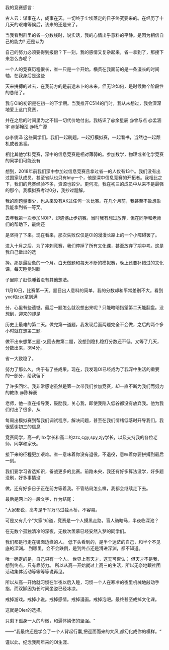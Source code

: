 我的竞赛感言：



古人云：谋事在人，成事在天。一切终于尘埃落定的日子终究要来的。在经历了十几天的艰难等候后，该来的还是来了。



当我看到群里的省一分数线时，说实话，我的心情出乎意料的平静。是因为相信自己的能力? 还是认为

自己的努力必须要得到报偿？下一刻，我的感情又复杂起来，省一拿到了，那接下来怎么办呢？

一个人的竞赛历程很长，省一只是一个开始。横贯在我面前的是一条漫长的时间轴，在我身后是这些

天来拼搏的过去，在我前方的是前途未卜的未来。但无论如何，是时候做个阶段性的总结了。



我与OI的初识是在初一的下学期。当我推开C514的门时，我从未想过，我会深深地爱上这门竞赛，

并在之后的时间里为之不惜一切代价地付出。我结识了@余星辰 @曾与点 @孟涵宇 @邹翰泓 @杨广源

@李俊泽 这些同学们。我们一起刷题，一起打模拟赛，一起看书，当然也一起颓机或者追番。



相比其他学科竞赛，深中的信息竞赛是相对薄弱的。参加数学，物理或者化学竞赛的同学们可能没有

想到，2018年前我们深中参加过信息竞赛且拿过省一的人仅有13个。我们没有出过国家队成员，甚至省队也只有lmy一个，他是深中信息竞赛的开拓者。我相比之下，我们的竞赛经验不多，资源也较少。更何况，我在初三的成员中从来不是最强的那个。我模拟赛考过0分，我抄过题解，

我的刷题量很少，也从来没有AK过任何一次比赛。在几个月前，我甚至不敢想象我能拿到省一等奖。

去年我第一次参加NOIP，却遗憾止步初赛。当时我有想过放弃，但在同学和老师们的帮助下，最终还

是坚持了下来。现在看来，那次失败仅仅是OI的漫漫长路上的一个小障碍罢了。



进入十月之后，为了冲刺竞赛，我们停掉了所有文化课，甚至放弃了期中考。这是我自己做出的选

择。那是最疲惫的一个月。白天做题和每天不断的模拟赛，晚上还要补错过的文化课，每天睡觉时脑

子里除了赶快睡着没有其他想法。



11月10日，比赛第一天。题目出人意料的简单，我的分数却和平常差别不大。看到yxc和zzc拿到满

分，心里有些遗憾。最后一题怎么就没想出来呢？只能暗暗指望第二天能翻盘。没想到，迎来的却是

历史上最难的第二天。做完第一道题，我发现后面两题完全不会做，之后的两个多小时就在想第二题-

做不出来想第三题-又回去做第二题，没想到稳扎稳打分数还不低。又等了几天，分数出来，394分，

省一大致稳了。



努力了那么久，终于有了些成果。现在，我发现OI已经成为了我深中生活的重要的一部分，给我留下

了许多回忆。我非常感谢虽然是第一次带我们参加竞赛，却一直不断为我们而努力的教练 @陈梓豪

老师，他一直在指导我，鼓励我，关心我，即使我陷入低谷都没有放弃我。他为我们付出了很多，从

每周出模拟赛到帮我们调试程序，解决问题，甚至在我们情绪低落时开导我们。我很感谢初三的信息

竞赛同学，高一的lhx学长和高二的zzc,cgy,spy,zjy学长，以及支持我的各位老师，同学和家长。



接下来的征程更加艰难。省一意味着你没有退役。不退役，意味着你要拼搏到最后一刻。

我们要学习省选知识，备战更多的比赛。前路未央，我还有好多算法没学，好多题没刷，好多事情没

做，还有好多日子正在前方等着我。不管结局怎么样，我都会继续走下去。



最后是网上的一段文字，作为结尾：

”大家都说，高考是千军万马过独木桥，不容易。 

可是又有几个“大家”知道，竞赛是一个人摸黑走路，盲人骑瞎马，半夜临深池？

 在无数个孤独清冷的深夜，无数次羡慕已经安然入梦的同学们。

 我们都是行走在镜面边缘的人。 低下头看到的，是半个迷茫的自己，和半个不见底的深渊。 到哪里，会不会跌倒，是到终点还是滑进深渊，都不知道。 

唯一确定的是，自己只有一个人。 世界上有天才，这无可否认； 但天才不是我，想到终点，只有靠努力。 所以从高一开始就过上高三的生活，所以无奈地跟社团活动集体活动等等等等说再见。 

所以从高一开始就习惯在半夜以后入睡，习惯一个人在寒冷的夜里机械地敲动手指，而双脚因为长时间坐姿已经冰凉。 

戒掉游戏。戒掉小说。戒掉感情。戒掉漫画。戒掉泡吧。最终甚至戒掉文化课。 

这就是OIer的选择。 

只剩下孤身一人的卑微，和遍体鳞伤的坚强。“

——”我最终还是学会了一个人背起行囊,把迎面而来的大风,都幻化成你的模样。“

谨以此，纪念我两年来的OI生涯、





